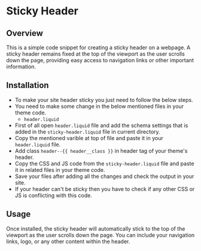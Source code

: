 # Sticky Header

## Overview
This is a simple code snippet for creating a sticky header on a webpage. A sticky header remains fixed at the top of the viewport as the user scrolls down the page, providing easy access to navigation links or other important information.

## Installation
- To make your site header sticky you just need to follow the below steps.
- You need to make some change in the below mentioned files in your theme code.
    - `header.liquid`
- First of all open `header.liquid` file and add the schema settings that is added in the `sticky-header.liquid` file in current directory.
- Copy the mentioned varible at top of file and paste it in your `header.liquid` file.
- Add class `header--{{ header__class }}` in header tag of your theme's header.
- Copy the CSS and JS code from the `sticky-header.liquid` file and paste it in related files in your theme code.
- Save your files after adding all the changes and check the output in your site.
- If your header can't be sticky then you have to check if any other CSS or JS is conflicting with this code.
  
## Usage

Once installed, the sticky header will automatically stick to the top of the viewport as the user scrolls down the page. You can include your navigation links, logo, or any other content within the header.